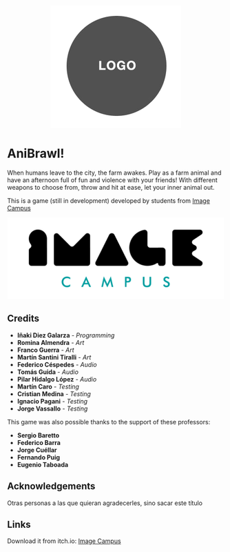 <p align="center">
<img src="logo.png" alt="AniBrawl!"/>
</p>

# AniBrawl!

When humans leave to the city, the farm awakes. Play as a farm animal and have an afternoon full of fun and violence with your friends!
With different weapons to choose from, throw and hit at ease, let your inner animal out.

This is a game (still in development) developed by students from <a href="https://www.imagecampus.edu.ar/">Image Campus</a>

<p align="center">
  <a href="https://www.imagecampus.edu.ar/">
    <img src="logo-image-campus.png" alt="Image Campus"/>
  </a> 
</p>


## Credits

- **Iñaki Diez Galarza** - *Programming*
- **Romina Almendra** - *Art*
- **Franco Guerra** - *Art*
- **Martín Santini Tiralli** - *Art*
- **Federico Céspedes** - *Audio*
- **Tomás Guida** - *Audio*
- **Pilar Hidalgo López** - *Audio*
- **Martín Caro** - *Testing*
- **Cristian Medina** - *Testing*
- **Ignacio Pagani** - *Testing*
- **Jorge Vassallo** - *Testing*


This game was also possible thanks to the support of these professors:

- **Sergio Baretto**
- **Federico Barra**
- **Jorge Cuéllar**
- **Fernando Puig**
- **Eugenio Taboada**


## Acknowledgements

Otras personas a las que quieran agradecerles, sino sacar este título


## Links

Download it from itch.io: <a href="https://anibrawl.itch.io/anibrawl">Image Campus</a>
